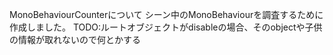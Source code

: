 MonoBehaviourCounterについて
シーン中のMonoBehaviourを調査するために作成しました。
TODO:ルートオブジェクトがdisableの場合、そのobjectや子供の情報が取れないので何とかする
